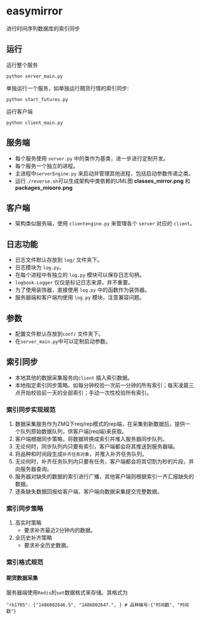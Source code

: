 # easymirror
进行时间序列数据库的索引同步

## 运行
运行整个服务
```
python server_main.py
```

单独运行一个服务，如单独运行期货行情的索引同步:
```
python start_futures.py
```

运行客户端
```
python client_main.py
```

## 服务端
- 每个服务使用 ```server.py``` 中的类作为基类，进一步进行定制开发。
- 每个服务一个独立的进程。
- 主进程中```serverEngine.py``` 来启动并管理其他进程，包括启动参数传递之类。
- 运行```./reverse.sh```可以生成架构中类依赖的UML图 __classes_mirror.png__ 和 __packages_miooro.png__

## 客户端
- 架构类似服务端，使用 ```clientengine.py``` 来管理各个 ```server``` 对应的 ```client```。


## 日志功能
- 日志文件默认存放到 ```log/``` 文件夹下。
- 日志模块为 ```log.py```。
- 在每个进程中有独立的 ```log.py``` 模块可以保存日志句柄。
- ```logbook.Logger``` 仅仅是标记日志来源，并不重要。
- 为了使用装饰器，直接使用 ```log.py``` 中的函数作为装饰器。
- 服务器端和客户端均使用 ```log.py``` 模块，注意兼容问题。

## 参数
- 配置文件默认存放到```conf/``` 文件夹下。
- 在```server_main.py```中可以定制启动参数。

## 索引同步
- 本地其他的数据采集服务向```client``` 插入索引数据。
- 本地指定索引同步策略。如每分钟校验一次前一分钟的所有索引；每天凌晨三点开始校验前一天的全部索引；手动一次性校验所有索引。

### 索引同步实现规范
1. 数据采集服务作为ZMQ下req/rep模式的rep端，在采集到新数据后，提供一个队列原始数据队列，供客户端(req端)来获取。
2. 客户端根据同步策略，将数据转换成索引并堆入服务器同步队列。
3. 无论何时，同步队列内只要有索引，客户端都会将其推送到服务器端。
4. 将品种和时间段生成```补齐任务对象```，并推入补齐任务队列。
5. 无论何时，补齐任务队列内只要有任务，客户端都会将其切割为秒的片段，并向服务器查询。
6. 服务器对缺失的数据的索引进行广播，其他客户端则根据索引一齐汇报缺失的数据。
7. 逐条缺失数据回报给客户端，客户端向数据采集提交完整数据。


### 索引同步策略
1. 高实时策略
    - 要求补齐最近2分钟内的数据。
2. 全历史补齐策略
    - 要求补全历史数据。

### 索引格式规范
#### 期货数据采集
服务器端使用```Redis```的```set```数据格式来存储。其格式为
```
"rb1705": {"1486802646.5", "1486802647.", } # 品种编号:{"时间戳", "时间戳"}
```


